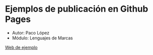 # Ejemplos de publicación en Github Pages

* Autor: Paco López
* Módulo: Lenguajes de Marcas

[Web de ejemplo](https://jmoba.github.io/repaso-git/)